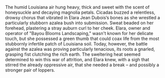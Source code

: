The humid Louisiana air hung heavy, thick and sweet with the scent of honeysuckle and decaying magnolia petals.  Cicadas buzzed a relentless, drowsy chorus that vibrated in Elara Jean Dubois’s bones as she wrestled a particularly stubborn azalea bush into submission.  Sweat beaded on her forehead, plastering a stray auburn curl to her cheek. Elara, owner and operator of "Bayou Blooms Landscaping," wasn't known for her delicate touch, but she possessed a green thumb that could coax life from the most stubbornly infertile patch of Louisiana soil.  Today, however, the battle against the azalea was proving particularly tenacious, its roots a gnarled, grasping fist clutching the rich earth.  The sweltering heat seemed determined to win this war of attrition, and Elara knew, with a sigh that stirred the already oppressive air, that she needed a break – and possibly a stronger pair of loppers.
